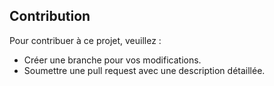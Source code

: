 ## Contribution 
Pour contribuer à ce projet, veuillez : 
- Créer une branche pour vos modifications. 
- Soumettre une pull request avec une description détaillée. 

